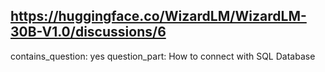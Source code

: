 ## https://huggingface.co/WizardLM/WizardLM-30B-V1.0/discussions/6

contains_question: yes
question_part: How to connect with SQL Database